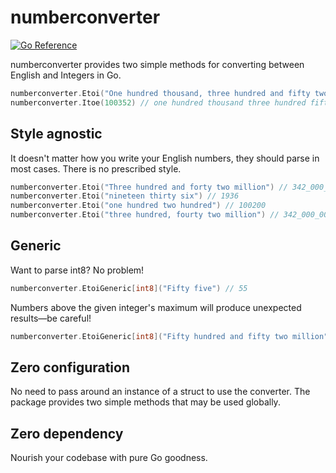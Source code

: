 # numberconverter
[![Go Reference](https://pkg.go.dev/badge/github.com/will-lol/numberconverter.svg)](https://pkg.go.dev/github.com/will-lol/numberconverter)

numberconverter provides two simple methods for converting between English and Integers in Go.

```go
numberconverter.Etoi("One hundred thousand, three hundred and fifty two") // 100_352
numberconverter.Itoe(100352) // one hundred thousand three hundred fifty-two
```

## Style agnostic

It doesn't matter how you write your English numbers, they should parse in most cases. There is no prescribed style.

```go
numberconverter.Etoi("Three hundred and forty two million") // 342_000_000
numberconverter.Etoi("nineteen thirty six") // 1936
numberconverter.Etoi("one hundred two hundred") // 100200
numberconverter.Etoi("three hundred, fourty two million") // 342_000_000
```

## Generic

Want to parse int8? No problem!

```go
numberconverter.EtoiGeneric[int8]("Fifty five") // 55
```

Numbers above the given integer's maximum will produce unexpected results—be careful!

```go
numberconverter.EtoiGeneric[int8]("Fifty hundred and fifty two million") // 0
```

## Zero configuration

No need to pass around an instance of a struct to use the converter. The package provides two simple methods that may be used globally.

## Zero dependency

Nourish your codebase with pure Go goodness.
